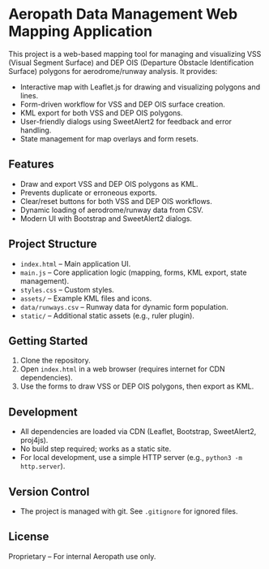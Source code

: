 # Aeropath Data Management Web Mapping Application

This project is a web-based mapping tool for managing and visualizing VSS (Visual Segment Surface) and DEP OIS (Departure Obstacle Identification Surface) polygons for aerodrome/runway analysis. It provides:

- Interactive map with Leaflet.js for drawing and visualizing polygons and lines.
- Form-driven workflow for VSS and DEP OIS surface creation.
- KML export for both VSS and DEP OIS polygons.
- User-friendly dialogs using SweetAlert2 for feedback and error handling.
- State management for map overlays and form resets.

## Features

- Draw and export VSS and DEP OIS polygons as KML.
- Prevents duplicate or erroneous exports.
- Clear/reset buttons for both VSS and DEP OIS workflows.
- Dynamic loading of aerodrome/runway data from CSV.
- Modern UI with Bootstrap and SweetAlert2 dialogs.

## Project Structure

- `index.html` – Main application UI.
- `main.js` – Core application logic (mapping, forms, KML export, state management).
- `styles.css` – Custom styles.
- `assets/` – Example KML files and icons.
- `data/runways.csv` – Runway data for dynamic form population.
- `static/` – Additional static assets (e.g., ruler plugin).

## Getting Started

1. Clone the repository.
2. Open `index.html` in a web browser (requires internet for CDN dependencies).
3. Use the forms to draw VSS or DEP OIS polygons, then export as KML.

## Development

- All dependencies are loaded via CDN (Leaflet, Bootstrap, SweetAlert2, proj4js).
- No build step required; works as a static site.
- For local development, use a simple HTTP server (e.g., `python3 -m http.server`).

## Version Control

- The project is managed with git. See `.gitignore` for ignored files.

## License

Proprietary – For internal Aeropath use only.
